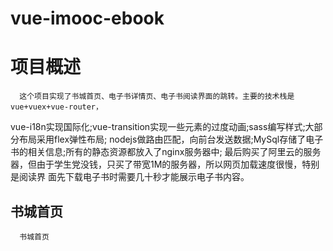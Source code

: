 # vue-imooc-ebook

# 项目概述

      这个项目实现了书城首页、电子书详情页、电子书阅读界面的跳转。主要的技术栈是vue+vuex+vue-router，
  vue-i18n实现国际化;vue-transition实现一些元素的过度动画;sass编写样式;大部分布局采用flex弹性布局;
  nodejs做路由匹配，向前台发送数据;MySql存储了电子书的相关信息;所有的静态资源都放入了nginx服务器中;
  最后购买了阿里云的服务器，但由于学生党没钱，只买了带宽1M的服务器，所以网页加载速度很慢，特别是阅读界
  面先下载电子书时需要几十秒才能展示电子书内容。

## 书城首页

      书城首页
